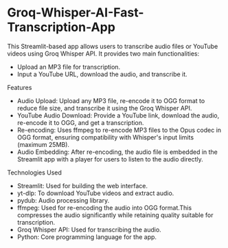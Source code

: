# Groq-Whisper-AI-Fast-Transcription-App

This Streamlit-based app allows users to transcribe audio files or YouTube videos using Groq Whisper API. It provides two main functionalities:

- Upload an MP3 file for transcription.
- Input a YouTube URL, download the audio, and transcribe it.

Features
- Audio Upload: Upload any MP3 file, re-encode it to OGG format to reduce file size, and transcribe it using the Groq Whisper API.
- YouTube Audio Download: Provide a YouTube link, download the audio, re-encode it to OGG, and get a transcription.
- Re-encoding: Uses ffmpeg to re-encode MP3 files to the Opus codec in OGG format, ensuring compatibility with Whisper's input limits (maximum 25MB).
- Audio Embedding: After re-encoding, the audio file is embedded in the Streamlit app with a player for users to listen to the audio directly.

Technologies Used
- Streamlit: Used for building the web interface.
- yt-dlp: To download YouTube videos and extract audio.
- pydub: Audio processing library.
- ffmpeg: Used for re-encoding the audio into OGG format.This compresses the audio significantly while retaining quality suitable for transcription.
- Groq Whisper API: Used for transcribing the audio.
- Python: Core programming language for the app.

